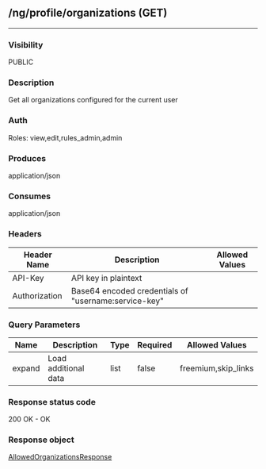 ## /ng/profile/organizations (GET)
---
### Visibility
PUBLIC
### Description
Get all organizations configured for the current user
### Auth
Roles: view,edit,rules_admin,admin
### Produces
application/json
### Consumes
application/json
### Headers
| Header Name | Description | Allowed Values |
| ----------- | ----------- | ----------- |
| API-Key | API key in plaintext |  |
| Authorization | Base64 encoded credentials of &quot;username:service-key&quot; |  |
### Query Parameters
| Name | Description | Type | Required | Allowed Values |
| ----------- | ----------- | ----------- | ----------- | ----------- |
| expand | Load additional data | list | false | freemium,skip_links |
### Response status code
200 OK - OK
### Response object
[AllowedOrganizationsResponse](<../../objects/AllowedOrganizationsResponse.md>)
